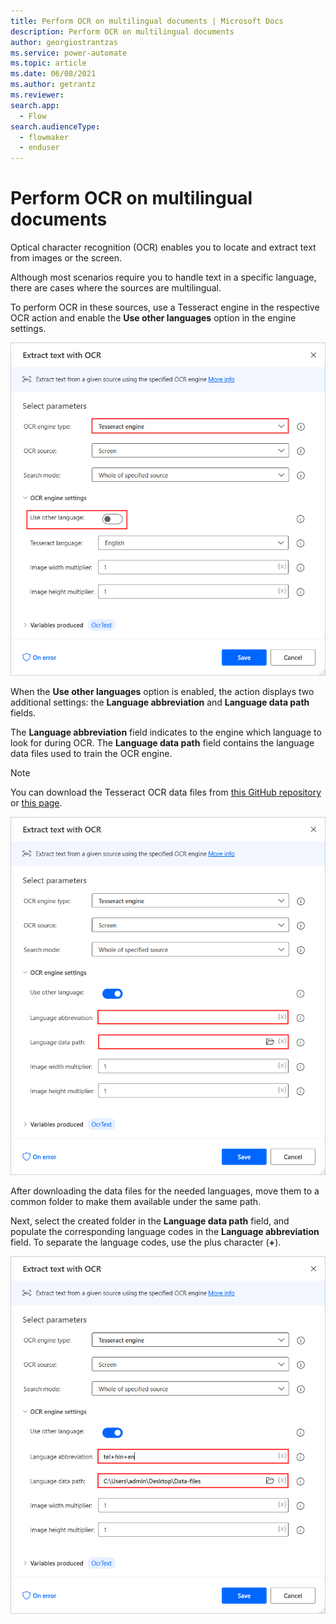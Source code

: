```yaml
---
title: Perform OCR on multilingual documents | Microsoft Docs
description: Perform OCR on multilingual documents
author: georgiostrantzas
ms.service: power-automate
ms.topic: article
ms.date: 06/08/2021
ms.author: getrantz
ms.reviewer:
search.app: 
  - Flow
search.audienceType: 
  - flowmaker
  - enduser
---
```


# Perform OCR on multilingual documents

Optical character recognition (OCR) enables you to locate and extract text from images or the screen.

Although most scenarios require you to handle text in a specific language, there are cases where the sources are multilingual.

To perform OCR in these sources, use a Tesseract engine in the respective OCR action and enable the **Use other languages** option in the engine settings.

![The Use other languages option in the Exctract text witg OCR action.](media/ocr-multilingual-documents/use-other-languages-extract-text-ocr-action.png)

When the **Use other languages** option is enabled, the action displays two additional settings: the **Language abbreviation** and **Language data path** fields.

The **Language abbreviation** field indicates to the engine which language to look for during OCR. 
The **Language data path** field contains the language data files used to train the OCR engine.

> [!NOTE]
> You can download the Tesseract OCR data files from [this GitHub repository](https://github.com/tesseract-ocr/tessdata/) or [this page](https://tesseract-ocr.github.io/tessdoc/Data-Files).

![The Language abbreviation and Language data path fields in the Exctract text witg OCR action.](media/ocr-multilingual-documents/language-abbreviation-extract-text-ocr-action.png)

After downloading the data files for the needed languages, move them to a common folder to make them available under the same path.

Next, select the  created folder in the **Language data path** field, and populate the corresponding language codes in the **Language abbreviation** field. To separate the language codes, use the plus character (**+**).

![The populated Language abbreviation and Language data path fields in the Exctract text witg OCR action.](media/ocr-multilingual-documents/populated-language-abbreviation-extract-text-ocr-action.png)
